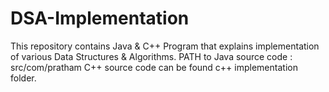 # DSA-Implementation
This repository contains Java & C++ Program that explains implementation of various Data Structures & Algorithms.
PATH to Java source code : src/com/pratham
C++ source code can be found c++ implementation folder.

